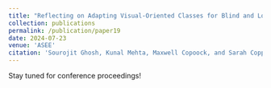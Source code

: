 ```yaml
---
title: "Reflecting on Adapting Visual-Oriented Classes for Blind and Low-Vision Students"
collection: publications
permalink: /publication/paper19
date: 2024-07-23
venue: 'ASEE'
citation: 'Sourojit Ghosh, Kunal Mehta, Maxwell Copoock, and Sarah Coppola. (2024). Reflecting on Adapting Visual-Oriented Classes for Blind and Low-Vision Students. Upcoming Publication, ASEE 2024.'
---
```


Stay tuned for conference proceedings! 
